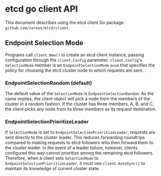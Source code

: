 # etcd go client API

This document describes using the etcd client Go package `github.com/coreos/etcd/client`.

## Endpoint Selection Mode

Programs call `client.New()` to create an etcd client instance, passing configuration through the `client.Config` parameter. `client.Config`'s `SelectionMode` member is an `EndpointSelectionMode` `enum` that specifies the policy for choosing the etcd cluster node to which requests are sent.
.

### EndpointSelectionRandom (default)

The default value of the `SelectionMode` is `EndpointSelectionRandom`. As the name implies, the client object will pick a node from the members of the cluster in a random fashion. If the cluster has three members, A, B, and C, the client picks any node from its three members as its request destination.

### EndpointSelectionPrioritizeLeader

If `SelectionMode` is set to `EndpointSelectionPrioritizeLeader`, requests are sent directly to the cluster leader. This reduces forwarding roundtrips compared to making requests to etcd followers who then forward them to the cluster leader. In the event of a leader failure, however, clients configured this way cannot prioritize among the remaining etcd followers. Therefore, when a client sets `SelectionMode` to `EndpointSelectionPrioritizeLeader`, it must use `client.AutoSync()` to maintain its knowledge of current cluster state.
